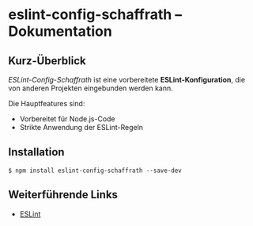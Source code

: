 # eslint-config-schaffrath – Dokumentation

## Kurz-Überblick

*ESLint-Config-Schaffrath* ist eine vorbereitete **ESLint-Konfiguration**, die von anderen Projekten eingebunden werden kann.

Die Hauptfeatures sind:

- Vorbereitet für Node.js-Code
- Strikte Anwendung der ESLint-Regeln

## Installation

```shell
$ npm install eslint-config-schaffrath --save-dev
```

## Weiterführende Links

- [ESLint](https://eslint.org)